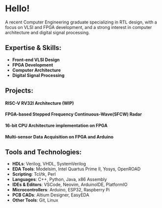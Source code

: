 # **Hello!**
A recent Computer Engineering graduate specializing in RTL design, with a focus on VLSI and FPGA development, and a strong interest in computer architecture and digital signal processing.

## **Expertise & Skills:**
- **Front-end VLSI Design**
- **FPGA Development**
- **Computer Architecture**
- **Digital Signal Processing**
  

## **Projects:**
#### RISC-V RV32I Architecture (WIP)
#### FPGA-based Stepped Frequency Continuous-Wave(SFCW) Radar
#### 16-bit CPU Architecture implementation on FPGA
#### Multi-sensor Data Acquisition on FPGA and Arduino



## **Tools and Technologies:**
- **HDLs**: Verilog, VHDL, SystemVerilog
- **EDA Tools**: Modelsim, Intel Quartus Prime II, Yosys, OpenROAD
- **Scripting**: Tcl/tk, Perl
- **Languages**: C++, Python, Java, x86 Assembly
- **IDEs & Editors**: VSCode, Neovim, ArduinoIDE, PlatformIO
- **Microcontrollers**: Arduino, ESP32, Raspberry Pi
- **PCB CADs**: Altium Designer, EasyEDA
- **Other Tools**: Git, Linux
  
